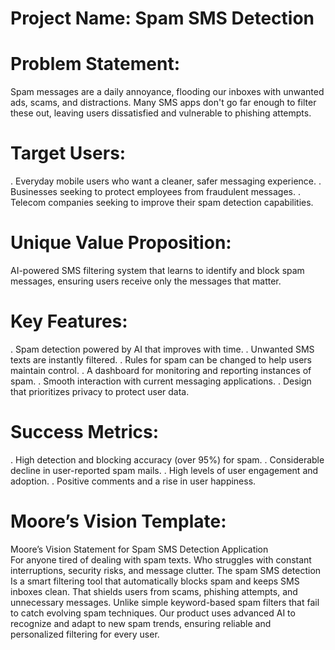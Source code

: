 # Project Name: Spam SMS Detection 

# Problem Statement: 
Spam messages are a daily annoyance, flooding our inboxes with unwanted ads, scams, 
and distractions. Many SMS apps don't go far enough to filter these out, leaving users 
dissatisfied and vulnerable to phishing attempts. 

# Target Users: 
. Everyday mobile users who want a cleaner, safer messaging experience. 
. Businesses seeking to protect employees from fraudulent messages. 
. Telecom companies seeking to improve their spam detection capabilities.

# Unique Value Proposition: 
AI-powered SMS filtering system that learns to identify and block spam messages, 
ensuring users receive only the messages that matter. 

# Key Features: 
. Spam detection powered by AI that improves with time. 
. Unwanted SMS texts are instantly filtered. 
. Rules for spam can be changed to help users maintain control. 
. A dashboard for monitoring and reporting instances of spam. 
. Smooth interaction with current messaging applications. 
. Design that prioritizes privacy to protect user data. 

# Success Metrics: 
. High detection and blocking accuracy (over 95%) for spam. 
. Considerable decline in user-reported spam mails. 
. High levels of user engagement and adoption. 
. Positive comments and a rise in user happiness. 

# Moore’s Vision Template: 
Moore’s Vision Statement for Spam SMS Detection Application  
For anyone tired of dealing with spam texts. 
Who struggles with constant interruptions, security risks, and message clutter. 
The spam SMS detection 
Is a smart filtering tool that automatically blocks spam and keeps SMS inboxes clean. 
That shields users from scams, phishing attempts, and unnecessary messages. 
Unlike simple keyword-based spam filters that fail to catch evolving spam techniques. 
Our product uses advanced AI to recognize and adapt to new spam trends, ensuring 
reliable and personalized filtering for every user.
